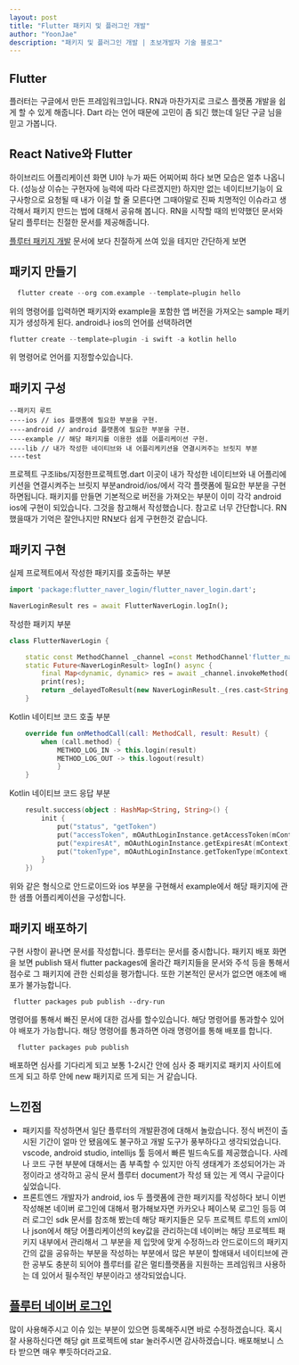 ```yaml
---
layout: post
title: "Flutter 패키지 및 플러그인 개발"
author: "YoonJae"
description: "패키지 및 플러그인 개발 | 초보개발자 기술 블로그"
---
```


## Flutter

플러터는 구글에서 만든 프레임워크입니다. RN과 마찬가지로 크로스 플랫폼 개발을 쉽게 할 수 있게 해줍니다. Dart 라는 언어 때문에 고민이 좀 되긴 했는데 일단 구글 님을 믿고 가봅니다.
## React Native와 Flutter 
하이브리드 어플리케이션 화면 UI야 누가 짜든 어찌어찌 하다 보면 모습은 얼추 나옵니다. (성능상 이슈는 구현자에 능력에 따라 다르겠지만) 하지만 없는 네이티브기능이 요구사항으로 요청될 때 내가 이걸 할 줄 모른다면 그때야말로 진짜 치명적인 이슈라고 생각해서 패키지 만드는 법에 대해서 공유해 봅니다. RN을 시작할 때의 빈약했던 문서와 달리 플루터는 친절한 문서를 제공해줍니다.

[플루터 패키지 개발](https://flutter.dev/docs/development/packages-and-plugins/developing-packages) 문서에 보다 친절하게 쓰여 있을 테지만 간단하게 보면

## 패키지 만들기

```dart
  flutter create --org com.example --template=plugin hello
```

위의 명령어를 입력하면 패키지와 example을 포함한 앱 버전을 가져오는 sample 패키지가 생성하게 된다. android나 ios의 언어를 선택하려면

```dart
flutter create --template=plugin -i swift -a kotlin hello
```

위 명령어로 언어를 지정할수있습니다.

## 패키지 구성

```
--패키지 루트
----ios // ios 플랫폼에 필요한 부분을 구현.
----android // android 플랫폼에 필요한 부분을 구현.
----example // 해당 패키지를 이용한 샘플 어플리케이션 구현.
----lib // 내가 작성한 네이티브와 내 어플리케키션을 연결시켜주는 브릿지 부분
----test 
```
프로젝트 구조libs/지정한프로젝트명.dart 이곳이 내가 작성한 네이티브와 내 어플리에키션을 연결시켜주는 브릿지 부분android/ios/에서 각각 플랫폼에 필요한 부분을 구현하면됩니다. 패키지를 만들면 기본적으로 버전을 가져오는 부분이 이미 각각 android ios에 구현이 되있습니다. 그것을 참고해서 작성했습니다. 참고로 너무 간단합니다. RN했을때가 기억은 잘안나지만 RN보다 쉽게 구현한것 같습니다.

## 패키지 구현

실제 프로젝트에서 작성한 패키지를 호출하는 부분

``` dart
import 'package:flutter_naver_login/flutter_naver_login.dart';

NaverLoginResult res = await FlutterNaverLogin.logIn();
```

작성한 패키지 부분

``` dart
class FlutterNaverLogin {

    static const MethodChannel _channel =const MethodChannel'flutter_naver_login');
    static Future<NaverLoginResult> logIn() async {
        final Map<dynamic, dynamic> res = await _channel.invokeMethod('logIn');
        print(res);
        return _delayedToResult(new NaverLoginResult._(res.cast<String, dynamic>()));
    }
```

Kotlin 네이티브 코드 호출 부분

``` kotlin
    override fun onMethodCall(call: MethodCall, result: Result) {
        when (call.method) {
            METHOD_LOG_IN -> this.login(result)
            METHOD_LOG_OUT -> this.logout(result)
            }
    }
```

Kotlin 네이티브 코드 응답 부분

``` kotlin
    result.success(object : HashMap<String, String>() {
        init {
            put("status", "getToken")
            put("accessToken", mOAuthLoginInstance.getAccessToken(mContext))
            put("expiresAt", mOAuthLoginInstance.getExpiresAt(mContext).toString())
            put("tokenType", mOAuthLoginInstance.getTokenType(mContext))
        }
    })
```

위와 같은 형식으로 안드로이드와 ios 부분을 구현해서 example에서 해당 패키지에 관한
샘플 어플리케이션을 구성합니다. 


## 패키지 배포하기

구현 사항이 끝나면 문서를 작성합니다. 플루터는 문서를 중시합니다. 패키지 배포 화면을 보면 publish 돼서 flutter packages에 올라간 패키지들을 문서와 주석 등을 통해서 점수로 그 패키지에 관한 신뢰성을 평가합니다. 또한 기본적인 문서가 없으면 애초에 배포가 불가능합니다.

``` 
 flutter packages pub publish --dry-run
```
명령어를 통해서 빠진 문서에 대한 검사를 할수있습니다. 해당 명령어를 통과할수 있어야 배포가 가능합니다. 해당 명령어를 통과하면 아래 명령어를 통해 배포를 합니다. 

```
  flutter packages pub publish
```

배포하면 심사를 기다리게 되고 보통 1-2시간 안에 심사 중 패키지로 패키지 사이트에 뜨게 되고 하루 안에 new 패키지로 뜨게 되는 거 같습니다.

## 느낀점
- 패키지를 작성하면서 일단 플루터의 개발환경에 대해서 놀랐습니다. 정식 버전이 출시된 기간이 얼마 안 됐음에도 불구하고 개발 도구가 풍부하다고 생각되었습니다. vscode, android studio, intellijs 툴 등에서 빠른 빌드속도를 제공했습니다. 사례나 코드 구현 부분에 대해서는 좀 부족할 수 있지만 아직 생태계가 조성되어가는 과정이라고 생각하고 공식 문서 플루터 document가 작성 돼 있는 게 역시 구글이다 싶었습니다.
- 프론트엔드 개발자가 android, ios 두 플랫폼에 관한 패키지를 작성하다 보니 이번 작성해본 네이버 로그인에 대해서 평가해보자면 카카오나 페이스북 로그인 등등 여러 로그인 sdk 문서를 참조해 봤는데 해당 패키지들은 모두 프로젝트 루트의 xml이나 json에서 해당 어플리케이션의 key값을 관리하는데 네이버는 해당 프로젝트 패키지 내부에서 관리해서 그 부분을 제 입맛에 맞게 수정하느라 안드로이드의 패키지 간의 값을 공유하는 부분을 작성하는 부분에서 많은 부분이 할애돼서 네이티브에 관한 공부도 충분히 되어야 플루터를 같은 멀티플랫폼을 지원하는 프레임워크 사용하는 데 있어서 필수적인 부분이라고 생각되었습니다.


## [플루터 네이버 로그인](https://pub.dartlang.org/packages/flutter_naver_login) 
많이 사용해주시고 이슈 있는 부분이 있으면 등록해주시면 바로 수정하겠습니다.
혹시 잘 사용하신다면 해당 git 프로젝트에 star 눌러주시면 감사하겠습니다. 배포해보니 스타 받으면 매우 뿌듯하더라고요.